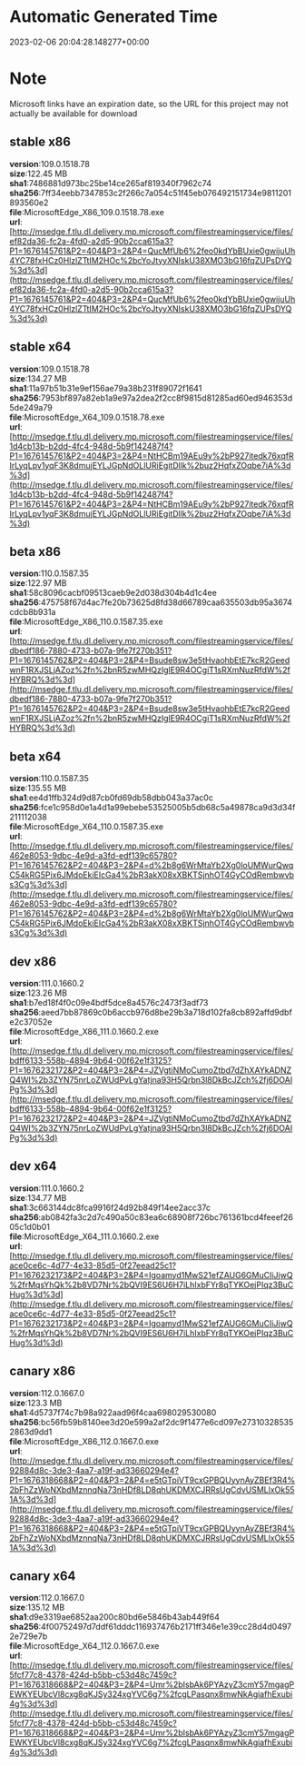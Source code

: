 # Automatic Generated Time
2023-02-06 20:04:28.148277+00:00

# Note
Microsoft links have an expiration date, so the URL for this project may not actually be available for download

## stable x86
**version**:109.0.1518.78  
**size**:122.45 MB  
**sha1**:7486881d973bc25be14ce265af819340f7962c74  
**sha256**:7ff34eebb7347853c2f266c7a054c51f45eb076492151734e9811201893560e2  
**file**:MicrosoftEdge_X86_109.0.1518.78.exe  
**url**:[http://msedge.f.tlu.dl.delivery.mp.microsoft.com/filestreamingservice/files/ef82da36-fc2a-4fd0-a2d5-90b2cca615a3?P1=1676145761&P2=404&P3=2&P4=QucMfUb6%2feo0kdYbBUxie0gwijuUh4YC78fxHCz0HlzlZTtIM2HOc%2bcYoJtyyXNIskU38XMO3bG16fqZUPsDYQ%3d%3d](http://msedge.f.tlu.dl.delivery.mp.microsoft.com/filestreamingservice/files/ef82da36-fc2a-4fd0-a2d5-90b2cca615a3?P1=1676145761&P2=404&P3=2&P4=QucMfUb6%2feo0kdYbBUxie0gwijuUh4YC78fxHCz0HlzlZTtIM2HOc%2bcYoJtyyXNIskU38XMO3bG16fqZUPsDYQ%3d%3d)  

## stable x64
**version**:109.0.1518.78  
**size**:134.27 MB  
**sha1**:11a97b51b31e9ef156ae79a38b231f89072f1641  
**sha256**:7953bf897a82eb1a9e97a2dea2f2cc8f9815d81285ad60ed946353d5de249a79  
**file**:MicrosoftEdge_X64_109.0.1518.78.exe  
**url**:[http://msedge.f.tlu.dl.delivery.mp.microsoft.com/filestreamingservice/files/1d4cb13b-b2dd-4fc4-948d-5b9f142487f4?P1=1676145761&P2=404&P3=2&P4=NtHCBm19AEu9y%2bP927itedk76xqfRIrLyqLpv1yqF3K8dmujEYLJGpNdOLlURiEgitDllk%2buz2HqfxZOqbe7iA%3d%3d](http://msedge.f.tlu.dl.delivery.mp.microsoft.com/filestreamingservice/files/1d4cb13b-b2dd-4fc4-948d-5b9f142487f4?P1=1676145761&P2=404&P3=2&P4=NtHCBm19AEu9y%2bP927itedk76xqfRIrLyqLpv1yqF3K8dmujEYLJGpNdOLlURiEgitDllk%2buz2HqfxZOqbe7iA%3d%3d)  

## beta x86
**version**:110.0.1587.35  
**size**:122.97 MB  
**sha1**:58c8096cacbf09513caeb9e2d038d304b4d1c4ee  
**sha256**:475758f67d4ac7fe20b73625d8fd38d66789caa635503db95a3674cdcb8b931a  
**file**:MicrosoftEdge_X86_110.0.1587.35.exe  
**url**:[http://msedge.f.tlu.dl.delivery.mp.microsoft.com/filestreamingservice/files/dbedf186-7880-4733-b07a-9fe7f270b351?P1=1676145762&P2=404&P3=2&P4=Bsude8sw3e5tHvaohbEtE7kcR2GeedwnF1RXJSLjAZoz%2fn%2bnR5zwMHQzIglE9R4OCgiT1sRXmNuzRfdW%2fHYBRQ%3d%3d](http://msedge.f.tlu.dl.delivery.mp.microsoft.com/filestreamingservice/files/dbedf186-7880-4733-b07a-9fe7f270b351?P1=1676145762&P2=404&P3=2&P4=Bsude8sw3e5tHvaohbEtE7kcR2GeedwnF1RXJSLjAZoz%2fn%2bnR5zwMHQzIglE9R4OCgiT1sRXmNuzRfdW%2fHYBRQ%3d%3d)  

## beta x64
**version**:110.0.1587.35  
**size**:135.55 MB  
**sha1**:ee4d1ffb324d9d87cb0fd69db58dbb043a37ac0c  
**sha256**:fce1c958d0e1a4d1a99ebebe53525005b5db68c5a49878ca9d3d34f211112038  
**file**:MicrosoftEdge_X64_110.0.1587.35.exe  
**url**:[http://msedge.f.tlu.dl.delivery.mp.microsoft.com/filestreamingservice/files/462e8053-9dbc-4e9d-a3fd-edf139c65780?P1=1676145762&P2=404&P3=2&P4=d%2b8g6WrMtaYb2Xg0loUMWurQwqC54kRG5Pix6JMdoEkiEIcGa4%2bR3akX08xXBKTSjnhOT4GyCOdRembwvbs3Cg%3d%3d](http://msedge.f.tlu.dl.delivery.mp.microsoft.com/filestreamingservice/files/462e8053-9dbc-4e9d-a3fd-edf139c65780?P1=1676145762&P2=404&P3=2&P4=d%2b8g6WrMtaYb2Xg0loUMWurQwqC54kRG5Pix6JMdoEkiEIcGa4%2bR3akX08xXBKTSjnhOT4GyCOdRembwvbs3Cg%3d%3d)  

## dev x86
**version**:111.0.1660.2  
**size**:123.26 MB  
**sha1**:b7ed18f4f0c09e4bdf5dce8a4576c2473f3adf73  
**sha256**:aeed7bb87869c0b6accb976d8be29b3a718d102fa8cb892affd9dbfe2c37052e  
**file**:MicrosoftEdge_X86_111.0.1660.2.exe  
**url**:[http://msedge.f.tlu.dl.delivery.mp.microsoft.com/filestreamingservice/files/bdff6133-558b-4894-9b64-00f62e1f3125?P1=1676232172&P2=404&P3=2&P4=JZVgtiNMoCumoZtbd7dZhXAYkADNZQ4WI%2b3ZYN75nrLoZWUdPvLgYatjna93H5Qrbn3l8DkBcJZch%2fj6DOAIPg%3d%3d](http://msedge.f.tlu.dl.delivery.mp.microsoft.com/filestreamingservice/files/bdff6133-558b-4894-9b64-00f62e1f3125?P1=1676232172&P2=404&P3=2&P4=JZVgtiNMoCumoZtbd7dZhXAYkADNZQ4WI%2b3ZYN75nrLoZWUdPvLgYatjna93H5Qrbn3l8DkBcJZch%2fj6DOAIPg%3d%3d)  

## dev x64
**version**:111.0.1660.2  
**size**:134.77 MB  
**sha1**:3c663144dc8fca9916f24d92b849f14ee2acc37c  
**sha256**:ab0842fa3c2d7c490a50c83ea6c68908f726bc761361bcd4feeef2605c1d0b01  
**file**:MicrosoftEdge_X64_111.0.1660.2.exe  
**url**:[http://msedge.f.tlu.dl.delivery.mp.microsoft.com/filestreamingservice/files/ace0ce6c-4d77-4e33-85d5-0f27eead25c1?P1=1676232173&P2=404&P3=2&P4=Igoamyd1MwS21efZAUG6GMuCIiJjwQ%2frMqsYhQk%2b8VD7Nr%2bQVI9ES6U6H7iLhIxbFYr8qTYKOejPIqz3BuCHug%3d%3d](http://msedge.f.tlu.dl.delivery.mp.microsoft.com/filestreamingservice/files/ace0ce6c-4d77-4e33-85d5-0f27eead25c1?P1=1676232173&P2=404&P3=2&P4=Igoamyd1MwS21efZAUG6GMuCIiJjwQ%2frMqsYhQk%2b8VD7Nr%2bQVI9ES6U6H7iLhIxbFYr8qTYKOejPIqz3BuCHug%3d%3d)  

## canary x86
**version**:112.0.1667.0  
**size**:123.3 MB  
**sha1**:4d5737f74c7b98a922aad96f4caa698029530080  
**sha256**:bc56fb59b8140ee3d20e599a2af2dc9f1477e6cd097e273103285352863d9dd1  
**file**:MicrosoftEdge_X86_112.0.1667.0.exe  
**url**:[http://msedge.f.tlu.dl.delivery.mp.microsoft.com/filestreamingservice/files/92884d8c-3de3-4aa7-a19f-ad33660294e4?P1=1676318668&P2=404&P3=2&P4=e5tGTpiVT9cxGPBQUyynAyZBEf3R4%2bFhZzWoNXbdMznnqNa73nHDf8LD8qhUKDMXCJRRsUgCdvUSMLlxOk551A%3d%3d](http://msedge.f.tlu.dl.delivery.mp.microsoft.com/filestreamingservice/files/92884d8c-3de3-4aa7-a19f-ad33660294e4?P1=1676318668&P2=404&P3=2&P4=e5tGTpiVT9cxGPBQUyynAyZBEf3R4%2bFhZzWoNXbdMznnqNa73nHDf8LD8qhUKDMXCJRRsUgCdvUSMLlxOk551A%3d%3d)  

## canary x64
**version**:112.0.1667.0  
**size**:135.12 MB  
**sha1**:d9e3319ae6852aa200c80bd6e5846b43ab449f64  
**sha256**:4f00752497d7ddf61dddc116937476b2171ff346e1e39cc28d4d04972e729e7b  
**file**:MicrosoftEdge_X64_112.0.1667.0.exe  
**url**:[http://msedge.f.tlu.dl.delivery.mp.microsoft.com/filestreamingservice/files/5fcf77c8-4378-424d-b5bb-c53d48c7459c?P1=1676318668&P2=404&P3=2&P4=Umr%2bIsbAk6PYAzyZ3cmY57mgagPEWKYEUbcVl8cxg8qKJSy324xgYVC6g7%2fcgLPasqnx8mwNkAgiafhExubi4g%3d%3d](http://msedge.f.tlu.dl.delivery.mp.microsoft.com/filestreamingservice/files/5fcf77c8-4378-424d-b5bb-c53d48c7459c?P1=1676318668&P2=404&P3=2&P4=Umr%2bIsbAk6PYAzyZ3cmY57mgagPEWKYEUbcVl8cxg8qKJSy324xgYVC6g7%2fcgLPasqnx8mwNkAgiafhExubi4g%3d%3d)  

